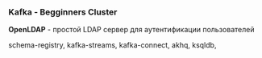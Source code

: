 ### Kafka - Begginners Cluster

**OpenLDAP** - простой LDAP сервер для аутентификации пользователей

schema-registry, kafka-streams, kafka-connect, akhq, ksqldb,
